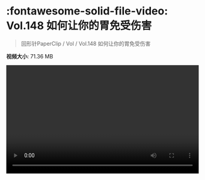 # :fontawesome-solid-file-video: Vol.148 如何让你的胃免受伤害

> 回形针PaperClip / Vol / Vol.148 如何让你的胃免受伤害

**视频大小**: 71.36 MB

<video id="V-23fc30273840fe5b9707d86e8b4b6c43" width="512" height="288" preload="none" playsinline webkit-playsinline></video>
